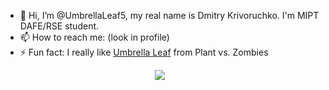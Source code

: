 - 🌴 Hi, I’m @UmbrellaLeaf5, my real name is Dmitry Krivoruchko. I'm MIPT DAFE/RSE student.
- 📫 How to reach me: (look in profile)
- ⚡ Fun fact: I really like [Umbrella Leaf](https://vk.com/umbrella_leaf) from Plant vs. Zombies

<div style="display: flex; justify-content: center; align-items: center;">
  <img src="https://github-readme-stats.vercel.app/api?username=UmbrellaLeaf5&&show_icons=true&&show=reviews,discussions_started,discussions_answered,prs_merged,prs_merged_percentage&&theme=dark" style="margin-right: 10px;">
  <!-- <img src="https://github-readme-stats.vercel.app/api/top-langs/?username=UmbrellaLeaf5&&show_icons=true&&theme=dark&&layout=donut"> -->
</div>
